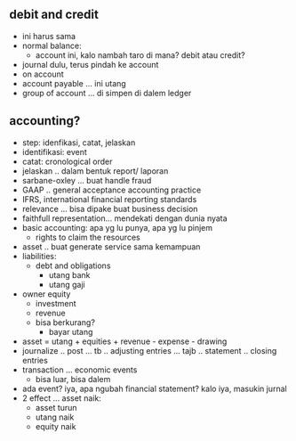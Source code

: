 ## 

## debit and credit
- ini harus sama
- normal balance:
  - account ini, kalo nambah taro di mana? debit atau credit?
- journal dulu, terus pindah ke account
- on account
- account payable ... ini utang
- group of account ... di simpen di dalem ledger



## accounting?

- step: idenfikasi, catat, jelaskan
- identifikasi: event
- catat: cronological order
- jelaskan .. dalam bentuk report/ laporan
- sarbane-oxley ... buat handle fraud
- GAAP .. general acceptance accounting practice
- IFRS, international financial reporting standards
- relevance ... bisa dipake buat business decision
- faithfull representation... mendekati dengan dunia nyata
- basic accounting: apa yg lu punya, apa yg lu pinjem
  - rights to claim the resources
- asset .. buat generate service sama kemampuan
- liabilities:
  - debt and obligations
    - utang bank
    - utang gaji
- owner equity
  - investment
  - revenue
  - bisa berkurang?
    - bayar utang
- asset = utang + equities + revenue - expense - drawing
- journalize .. post ... tb .. adjusting entries ... tajb .. statement .. closing entries
- transaction ... economic events
  - bisa luar, bisa dalem
- ada event? iya, apa ngubah financial statement? kalo iya, masukin jurnal
- 2 effect ... asset naik:
  - asset turun
  - utang naik
  - equity naik
